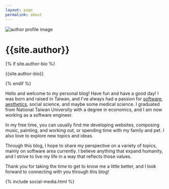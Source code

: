 ```yaml
---
layout: page
permalink: about
---
```


<div class="mx-auto text-center prose prose-{{site.theme-color}}">
  <div>
    <img class="headPhoto" src="{{site.baseurl}}/assets/img/{{site.author-image}}"
      alt="author profile image">
    <h1>{{site.author}}</h1>
  </div>
  {% if site.author-bio %}
    <p class="text-gray-500 pb-4">{{site.author-bio}}</p>
  {% endif %}
  <div class='article'>
    <p>
      Hello and welcome to my personal blog! Have fun and have a good day! I was born and raised in Taiwan, and I've always had a passion for <a href='{{site.baseurl}}/self/2023/02/04/software.html'>software</a>, <a href='{{site.baseurl}}/self/2023/04/07/aesthetics.html'>aesthetics</a>, social science, and maybe some medical science. I graduated from National Taiwan University with a degree in economics, and I am now working as a software engineer.
    </p>
    <p>
      In my free time, you can usually find me developing websites, composing music, painting, and working out, or spending time with my family and pet. I also love to explore new topics and ideas.
    </p>
    <p>
      Through this blog, I hope to share my perspective on a variety of topics, mainly on software area currently. I believe anything that expand humanity, and I strive to live my life in a way that reflects those values.
    </p>
    <p>
      Thank you for taking the time to get to know me a little better, and I look forward to connecting with you through this blog!
    </p>
  </div>
</div>

{% include social-media.html %}
